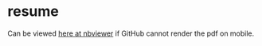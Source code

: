 # resume

Can be viewed [here at nbviewer](http://nbviewer.jupyter.org/github/ParkerGreyAddison/resume/blob/master/resume.pdf) if GitHub cannot render the pdf on mobile.